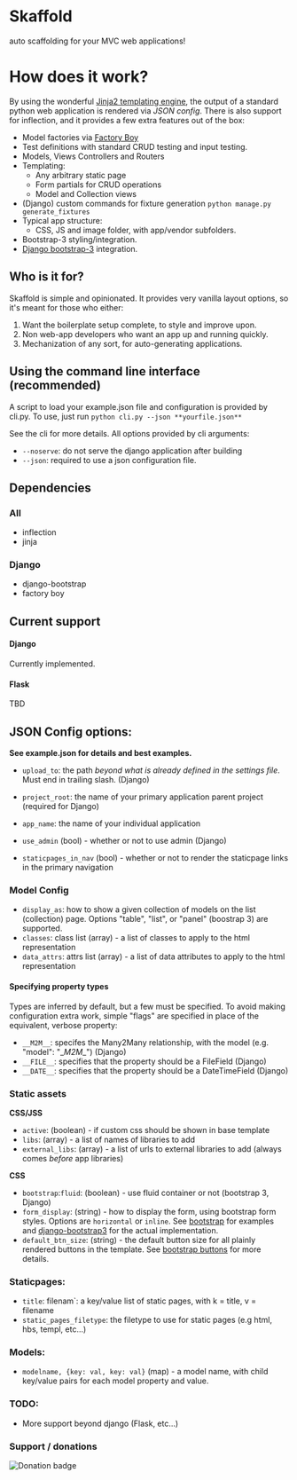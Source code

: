 Skaffold
============================================================
auto scaffolding for your MVC web applications!

# How does it work?

By using the wonderful [Jinja2 templating engine](https://github.com/mitsuhiko/jinja2), the output of a standard python web application is rendered via *JSON config*. There is also support for inflection, and it provides a few extra features out of the box:

* Model factories via [Factory Boy](https://github.com/rbarrois/factory_boy)
* Test definitions with standard CRUD testing and input testing.
* Models, Views Controllers and Routers
* Templating:
    * Any arbitrary static page
    * Form partials for CRUD operations
    * Model and Collection views
* (Django) custom commands for fixture generation `python manage.py generate_fixtures`
* Typical app structure:
    * CSS, JS and image folder, with app/vendor subfolders.
* Bootstrap-3 styling/integration.
* [Django bootstrap-3](https://github.com/dyve/django-bootstrap3) integration.

## Who is it for?

Skaffold is simple and opinionated. It provides very vanilla layout options, so it's meant for those who either:

1. Want the boilerplate setup complete, to style and improve upon.
2. Non web-app developers who want an app up and running quickly.
3. Mechanization of any sort, for auto-generating applications.

## Using the command line interface (recommended)

A script to load your example.json file and configuration is provided by cli.py. To use, just run `python cli.py --json **yourfile.json**`

See the cli for more details. All options provided by cli arguments:

* `--noserve`: do not serve the django application after building
* `--json`: required to use a json configuration file.

## Dependencies

### All
* inflection
* jinja

### Django
* django-bootstrap
* factory boy

## Current support

#### Django

Currently implemented.

#### Flask

TBD

## JSON Config options:

**See example.json for details and best examples.**

* `upload_to`: the path *beyond what is already defined in the settings file*. Must end in trailing slash. (Django)
* `project_root`: the name of your primary application parent project (required for Django)
* `app_name`: the name of your individual application
* `use_admin` (bool) - whether or not to use admin (Django)

* `staticpages_in_nav` (bool) - whether or not to render the staticpage links in the primary navigation

### Model Config

* `display_as`: how to show a given collection of models on the list (collection) page. Options "table", "list", or "panel" (boostrap 3) are supported.
* `classes`: class list (array) - a list of classes to apply to the html representation
* `data_attrs`: attrs list (array) - a list of data attributes to apply to the html representation

#### Specifying property types

Types are inferred by default, but a few must be specified. To avoid making configuration extra work, simple "flags" are specified in place of the equivalent, verbose property:
* `__M2M__`: specifes the Many2Many relationship, with the model (e.g. "model": "\__M2M__") (Django)
* `__FILE__`: specifies that the property should be a FileField (Django)
* `__DATE__`: specifies that the property should be a DateTimeField (Django)

### Static assets
**CSS/JSS**
* `active`: (boolean) - if custom css should be shown in base template
* `libs`: (array) - a list of names of libraries to add
* `external_libs`: (array) - a list of urls to external libraries to add (always comes _before_ app libraries)

**CSS**
* `bootstrap`:`fluid`: (boolean) - use fluid container or not (bootstrap 3, Django)
* `form_display`: (string) - how to display the form, using bootstrap form styles. Options are `horizontal` or `inline`. See [bootstrap](http://getbootstrap.com/css/#forms) for examples and [django-bootstrap3](http://django-bootstrap3.readthedocs.org/en/latest/templatetags.html?highlight=layout) for the actual implementation.
* `default_btn_size`: (string) - the default button size for all plainly rendered buttons in the template. See [bootstrap buttons](http://getbootstrap.com/css/#buttons-options) for more details.

### Staticpages:
* `title`: filenam`: a key/value list of static pages, with k = title, v = filename
* `static_pages_filetype`: the filetype to use for static pages (e.g html, hbs, templ, etc...)

### Models:
* `modelname, {key: val, key: val}` (map) - a model name, with child key/value pairs for each model property and value.

### TODO:
* More support beyond django (Flask, etc...)

### Support / donations
![Donation badge](https://img.shields.io/gratipay/christabor.svg)
